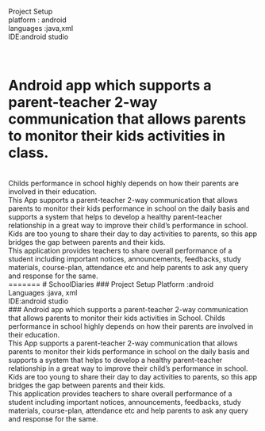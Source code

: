 
Project Setup</br>
platform : android</br>
languages :java,xml</br>
IDE:android studio</br>
</br></br>
# Android app which supports a parent-teacher 2-way communication that allows parents to monitor their kids activities in class.
</br>
Childs performance in school highly depends on how their parents are involved in their education.</br> 
This App supports a parent-teacher 2-way communication that allows parents to monitor their kids performance in school on the daily basis and supports a system that helps to develop a healthy parent-teacher relationship in a great way to improve their child’s performance in school.</br>
Kids are too young to share their day to day activities to parents, so this app bridges the gap between parents and their kids.</br>
This application provides teachers to share overall performance of a student including important notices, announcements, feedbacks, study materials, course-plan, attendance etc and help parents to ask any query and response for the same.</br>
=======
# SchoolDiaries
### Project Setup
Platform :<emsp>android</br>
Languages :<emsp>java, xml</br>
IDE:<emsp>android studio</br>
### Android app which supports a parent-teacher 2-way communication that allows parents to monitor their kids activities in School.
Childs performance in school highly depends on how their parents are involved in their education.</br> 
This App supports a parent-teacher 2-way communication that allows parents to monitor their kids performance in school on the daily basis and supports a system that helps to develop a healthy parent-teacher relationship in a great way to improve their child’s performance in school.</br>
Kids are too young to share their day to day activities to parents, so this app bridges the gap between parents and their kids.</br>
This application provides teachers to share overall performance of a student including important notices, announcements, feedbacks, study materials, course-plan, attendance etc and help parents to ask any query and response for the same.</br>

